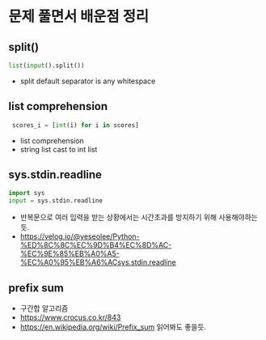 # 문제 풀면서 배운점 정리

## split()
```python
list(input().split())  
```
-  split default separator is any whitespace

## list comprehension

```python
 scores_i = [int(i) for i in scores]  
```

- list comprehension 
- string list cast to int list

## sys.stdin.readline

```python
import sys
input = sys.stdin.readline
```

- 반복문으로 여러 입력을 받는 상황에서는 시간초과를 방지하기 위해 사용해야하는듯.
- https://velog.io/@yeseolee/Python-%ED%8C%8C%EC%9D%B4%EC%8D%AC-%EC%9E%85%EB%A0%A5-%EC%A0%95%EB%A6%ACsys.stdin.readline

## prefix sum
- 구간합 알고리즘
- https://www.crocus.co.kr/843
- https://en.wikipedia.org/wiki/Prefix_sum 읽어봐도 좋을듯.
